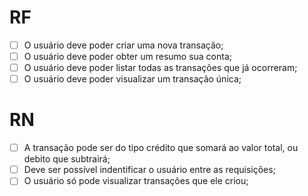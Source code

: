 # RF
- [ ] O usuário deve poder criar uma nova transação;
- [ ] O usuário deve poder obter um resumo sua conta;
- [ ] O usuário deve poder listar todas as transações que já ocorreram;
- [ ] O usuário deve poder visualizar um transação única;

# RN

- [ ] A transação pode ser do tipo crédito que somará ao valor total, ou debito que subtrairá;
- [ ] Deve ser possível indentificar o usuário entre as requisições;
- [ ] O usuário só pode visualizar transações que ele criou;

